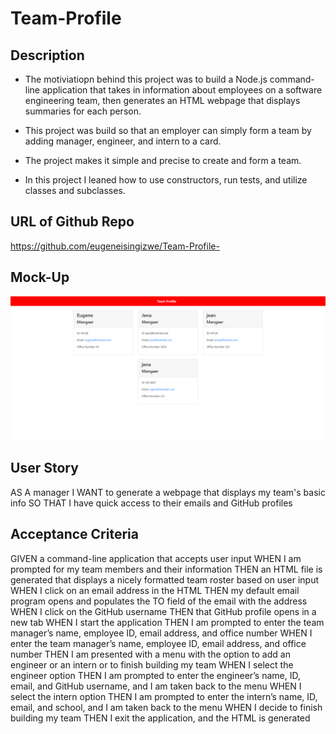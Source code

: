 # Team-Profile

## Description

- The motiviatiopn behind this project was to build a Node.js command-line application that takes in information about employees on a software engineering team, then generates an HTML webpage that displays summaries for each person.

- This project was build so that an employer can simply form a team by adding manager, engineer, and intern to a card. 

- The project makes it simple and precise to create and form a team. 

- In this project I leaned how to use constructors, run tests, and utilize classes and subclasses. 


## URL of Github Repo 
https://github.com/eugeneisingizwe/Team-Profile-

## Mock-Up

![screenshoot of the created HTML page](./Develop/assets/image/screenshot.png)


## User Story
AS A manager
I WANT to generate a webpage that displays my team's basic info
SO THAT I have quick access to their emails and GitHub profiles

## Acceptance Criteria 
GIVEN a command-line application that accepts user input
WHEN I am prompted for my team members and their information
THEN an HTML file is generated that displays a nicely formatted team roster based on user input
WHEN I click on an email address in the HTML
THEN my default email program opens and populates the TO field of the email with the address
WHEN I click on the GitHub username
THEN that GitHub profile opens in a new tab
WHEN I start the application
THEN I am prompted to enter the team manager’s name, employee ID, email address, and office number
WHEN I enter the team manager’s name, employee ID, email address, and office number
THEN I am presented with a menu with the option to add an engineer or an intern or to finish building my team
WHEN I select the engineer option
THEN I am prompted to enter the engineer’s name, ID, email, and GitHub username, and I am taken back to the menu
WHEN I select the intern option
THEN I am prompted to enter the intern’s name, ID, email, and school, and I am taken back to the menu
WHEN I decide to finish building my team
THEN I exit the application, and the HTML is generated
